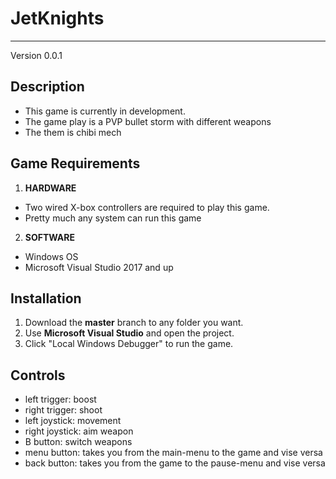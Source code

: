 # JetKnights
---

Version 0.0.1

## Description

* This game is currently in development.
* The game play is a PVP bullet storm with different weapons
* The them is chibi mech

## Game Requirements

1. **HARDWARE**
* Two wired X-box controllers are required to play this game.
* Pretty much any system can run this game

2. **SOFTWARE**
* Windows OS
* Microsoft Visual Studio 2017 and up


## Installation

1. Download the **master** branch to any folder you want.
2. Use **Microsoft Visual Studio** and open the project.
3. Click "Local Windows Debugger" to run the game.

## Controls

* left trigger: boost
* right trigger: shoot
* left joystick: movement
* right joystick: aim weapon
* B button: switch weapons
* menu button: takes you from the main-menu to the game and vise versa
* back button: takes you from the game to the pause-menu and vise versa
